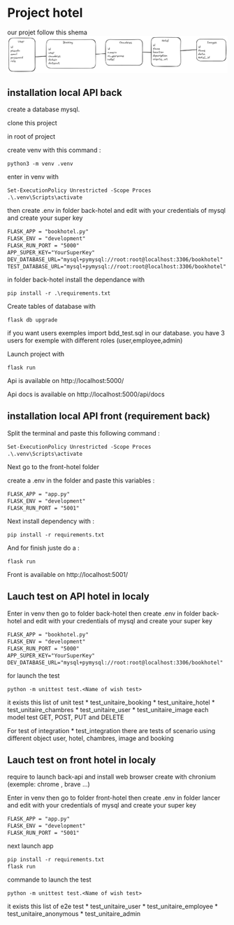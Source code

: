 # Project hotel

our projet follow this shema 
![Alt text](/images/model_db.png "follow this model")



## installation local API back 

create a database mysql.

clone this project

in root of project

create venv with this command :
```
python3 -m venv .venv
```

enter in venv with 
```
Set-ExecutionPolicy Unrestricted -Scope Proces
.\.venv\Scripts\activate
```

then create .env in folder back-hotel and edit with your credentials of mysql and create your super key 
```
FLASK_APP = "bookhotel.py"
FLASK_ENV = "development"
FLASK_RUN_PORT = "5000"
APP_SUPER_KEY="YourSuperKey"
DEV_DATABASE_URL="mysql+pymysql://root:root@localhost:3306/bookhotel"
TEST_DATABASE_URL="mysql+pymysql://root:root@localhost:3306/bookhotel"
```

in folder back-hotel install the dependance with
```
pip install -r .\requirements.txt
```

Create tables of database with 
```
flask db upgrade
```
if you want users exemples import bdd_test.sql in our database.
you have 3 users for exemple with different roles (user,employee,admin)

Launch project with 
```
flask run
```

Api is available on http://localhost:5000/ 

Api docs is available on http://localhost:5000/api/docs


## installation local API front (requirement back)

Split the terminal and paste this following command :

```
Set-ExecutionPolicy Unrestricted -Scope Proces
.\.venv\Scripts\activate
```

Next go to the front-hotel folder 

create a .env in the folder and paste this variables : 

```
FLASK_APP = "app.py"
FLASK_ENV = "development"
FLASK_RUN_PORT = "5001"
```

Next install dependency with : 

```
pip install -r requirements.txt
```

And for finish juste do a :

```
flask run
```

Front is available on http://localhost:5001/


## Lauch test on API hotel in localy

Enter in venv then go to folder back-hotel
then create .env in folder back-hotel and edit with your credentials of mysql and create your super key 

```
FLASK_APP = "bookhotel.py"
FLASK_ENV = "development"
FLASK_RUN_PORT = "5000"
APP_SUPER_KEY="YourSuperKey"
DEV_DATABASE_URL="mysql+pymysql://root:root@localhost:3306/bookhotel"
```

for launch the test 
```
python -m unittest test.<Name of wish test>
```

it exists this list of unit test
    * test_unitaire_booking
    * test_unitaire_hotel
    * test_unitaire_chambres
    * test_unitaire_user
    * test_unitaire_image
each model test GET, POST, PUT and DELETE

For test of integration 
    * test_integration
there are tests of scenario using different object user, hotel, chambres, image and booking

## Lauch test on front hotel in localy

require to launch back-api and install web browser create with chronium (exemple: chrome , brave ...)

Enter in venv then go to folder front-hotel
then create .env in folder lancer and edit with your credentials of mysql and create your super key 

```
FLASK_APP = "app.py"
FLASK_ENV = "development"
FLASK_RUN_PORT = "5001"
```

next launch app
```
pip install -r requirements.txt
flask run
```

commande to launch the test 
```
python -m unittest test.<Name of wish test>
```

it exists this list of e2e test
    * test_unitaire_user
    * test_unitaire_employee
    * test_unitaire_anonymous
    * test_unitaire_admin